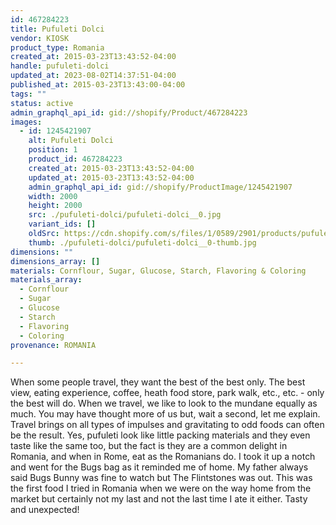 ```yaml
---
id: 467284223
title: Pufuleti Dolci
vendor: KIOSK
product_type: Romania
created_at: 2015-03-23T13:43:52-04:00
handle: pufuleti-dolci
updated_at: 2023-08-02T14:37:51-04:00
published_at: 2015-03-23T13:43:00-04:00
tags: ""
status: active
admin_graphql_api_id: gid://shopify/Product/467284223
images:
  - id: 1245421907
    alt: Pufuleti Dolci
    position: 1
    product_id: 467284223
    created_at: 2015-03-23T13:43:52-04:00
    updated_at: 2015-03-23T13:43:52-04:00
    admin_graphql_api_id: gid://shopify/ProductImage/1245421907
    width: 2000
    height: 2000
    src: ./pufuleti-dolci/pufuleti-dolci__0.jpg
    variant_ids: []
    oldSrc: https://cdn.shopify.com/s/files/1/0589/2901/products/pufuleti.jpeg?v=1427132632
    thumb: ./pufuleti-dolci/pufuleti-dolci__0-thumb.jpg
dimensions: ""
dimensions_array: []
materials: Cornflour, Sugar, Glucose, Starch, Flavoring & Coloring
materials_array:
  - Cornflour
  - Sugar
  - Glucose
  - Starch
  - Flavoring
  - Coloring
provenance: ROMANIA

---
```


When some people travel, they want the best of the best only. The best view, eating experience, coffee, heath food store, park walk, etc., etc. - only the best will do. When we travel, we like to look to the mundane equally as much. You may have thought more of us but, wait a second, let me explain. Travel brings on all types of impulses and gravitating to odd foods can often be the result. Yes, pufuleti look like little packing materials and they even taste like the same too, but the fact is they are a common delight in Romania, and when in Rome, eat as the Romanians do. I took it up a notch and went for the Bugs bag as it reminded me of home. My father always said Bugs Bunny was fine to watch but The Flintstones was out. This was the first food I tried in Romania when we were on the way home from the market but certainly not my last and not the last time I ate it either. Tasty and unexpected!